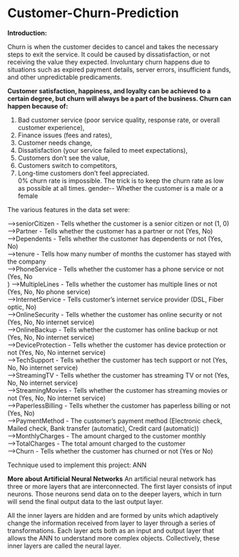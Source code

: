 # Customer-Churn-Prediction
**Introduction:** <br/>

Churn is when the customer decides to cancel and takes the necessary steps to exit the service. It could be caused by dissatisfaction, or not receiving the value they   expected. Involuntary churn happens due to situations such as expired payment details, server errors, insufficient funds, and other unpredictable predicaments.
 
**Customer satisfaction, happiness, and loyalty can be achieved to a certain degree, but churn will always be a part of the business. Churn can happen because of:**<br/>
1. Bad customer service (poor service quality, response rate, or overall customer experience),
2. Finance issues (fees and rates),
3. Customer needs change,
4. Dissatisfaction (your service failed to meet expectations),
5. Customers don’t see the value, 
6. Customers switch to competitors,
7. Long-time customers don’t feel appreciated.<br/>
0% churn rate is impossible. The trick is to keep the churn rate as low as possible at all times.
gender-- Whether the customer is a male or a female

The various features in the data set were:

-->seniorCitizen - Tells whether the customer is a senior citizen or not (1, 0) <br/>
-->Partner - Tells whether the customer has a partner or not (Yes, No) <br/>
-->Dependents - Tells whether the customer has dependents or not (Yes, No)<br/>
-->tenure - Tells how many number of months the customer has stayed with the company<br/>
-->PhoneService - Tells whether the customer has a phone service or not (Yes, No<br/>)
-->MultipleLines - Tells whether the customer has multiple lines or not (Yes, No, No phone service)<br/>
-->InternetService - Tells customer’s internet service provider (DSL, Fiber optic, No)<br/>
-->OnlineSecurity - Tells whether the customer has online security or not (Yes, No, No internet service)<br/>
-->OnlineBackup - Tells whether the customer has online backup or not (Yes, No, No internet service)<br/>
-->DeviceProtection - Tells whether the customer has device protection or not (Yes, No, No internet service)<br/>
-->TechSupport - Tells whether the customer has tech support or not (Yes, No, No internet service)<br/>
-->StreamingTV - Tells whether the customer has streaming TV or not (Yes, No, No internet service)<br/>
-->StreamingMovies - Tells whether the customer has streaming movies or not (Yes, No, No internet service)<br/>
-->PaperlessBilling - Tells whether the customer has paperless billing or not (Yes, No)<br/>
-->PaymentMethod - The customer’s payment method (Electronic check, Mailed check, Bank transfer (automatic), Credit card (automatic))<br/>
-->MonthlyCharges - The amount charged to the customer monthly<br/>
-->TotalCharges - The total amount charged to the customer<br/>
-->Churn - Tells whether the customer has churned or not (Yes or No)<br/>

Technique used to implement this project: ANN

**More about Artificial Neural Networks**
An artificial neural network has three or more layers that are interconnected. The first layer consists of input neurons. Those neurons send data on to the deeper layers, which in turn will send the final output data to the last output layer. <br/>

All the inner layers are hidden and are formed by units which adaptively change the information received from layer to layer through a series of transformations. Each layer acts both as an input and output layer that allows the ANN to understand more complex objects. Collectively, these inner layers are called the neural layer.

